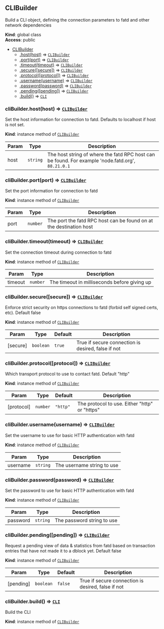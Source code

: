 <a name="CLIBuilder"></a>

## CLIBuilder
Build a CLI object, defining the connection parameters to fatd and other network dependencies

**Kind**: global class  
**Access**: public  

* [CLIBuilder](#CLIBuilder)
    * [.host(host)](#CLIBuilder+host) ⇒ [<code>CLIBuilder</code>](#CLIBuilder)
    * [.port(port)](#CLIBuilder+port) ⇒ [<code>CLIBuilder</code>](#CLIBuilder)
    * [.timeout(timeout)](#CLIBuilder+timeout) ⇒ [<code>CLIBuilder</code>](#CLIBuilder)
    * [.secure([secure])](#CLIBuilder+secure) ⇒ [<code>CLIBuilder</code>](#CLIBuilder)
    * [.protocol([protocol])](#CLIBuilder+protocol) ⇒ [<code>CLIBuilder</code>](#CLIBuilder)
    * [.username(username)](#CLIBuilder+username) ⇒ [<code>CLIBuilder</code>](#CLIBuilder)
    * [.password(password)](#CLIBuilder+password) ⇒ [<code>CLIBuilder</code>](#CLIBuilder)
    * [.pending([pending])](#CLIBuilder+pending) ⇒ [<code>CLIBuilder</code>](#CLIBuilder)
    * [.build()](#CLIBuilder+build) ⇒ [<code>CLI</code>](#CLI)

<a name="CLIBuilder+host"></a>

### cliBuilder.host(host) ⇒ [<code>CLIBuilder</code>](#CLIBuilder)
Set the host information for connection to fatd. Defaults to localhost if host is not set.

**Kind**: instance method of [<code>CLIBuilder</code>](#CLIBuilder)  

| Param | Type | Description |
| --- | --- | --- |
| host | <code>string</code> | The host string of where the fatd RPC host can be found. For example 'node.fatd.org', `88.21.0.1` |

<a name="CLIBuilder+port"></a>

### cliBuilder.port(port) ⇒ [<code>CLIBuilder</code>](#CLIBuilder)
Set the port information for connection to fatd

**Kind**: instance method of [<code>CLIBuilder</code>](#CLIBuilder)  

| Param | Type | Description |
| --- | --- | --- |
| port | <code>number</code> | The port the fatd RPC host can be found on at the destination host |

<a name="CLIBuilder+timeout"></a>

### cliBuilder.timeout(timeout) ⇒ [<code>CLIBuilder</code>](#CLIBuilder)
Set the connection timeout during connection to fatd

**Kind**: instance method of [<code>CLIBuilder</code>](#CLIBuilder)  

| Param | Type | Description |
| --- | --- | --- |
| timeout | <code>number</code> | The timeout in milliseconds before giving up |

<a name="CLIBuilder+secure"></a>

### cliBuilder.secure([secure]) ⇒ [<code>CLIBuilder</code>](#CLIBuilder)
Enforce strict security on https connections to fatd (forbid self signed certs, etc). Default false

**Kind**: instance method of [<code>CLIBuilder</code>](#CLIBuilder)  

| Param | Type | Default | Description |
| --- | --- | --- | --- |
| [secure] | <code>boolean</code> | <code>true</code> | True if secure connection is desired, false if not |

<a name="CLIBuilder+protocol"></a>

### cliBuilder.protocol([protocol]) ⇒ [<code>CLIBuilder</code>](#CLIBuilder)
Which transport protocol to use to contact fatd. Default "http"

**Kind**: instance method of [<code>CLIBuilder</code>](#CLIBuilder)  

| Param | Type | Default | Description |
| --- | --- | --- | --- |
| [protocol] | <code>number</code> | <code>&quot;http&quot;</code> | The protocol to use. Either "http" or "https" |

<a name="CLIBuilder+username"></a>

### cliBuilder.username(username) ⇒ [<code>CLIBuilder</code>](#CLIBuilder)
Set the username to use for basic HTTP authentication with fatd

**Kind**: instance method of [<code>CLIBuilder</code>](#CLIBuilder)  

| Param | Type | Description |
| --- | --- | --- |
| username | <code>string</code> | The username string to use |

<a name="CLIBuilder+password"></a>

### cliBuilder.password(password) ⇒ [<code>CLIBuilder</code>](#CLIBuilder)
Set the password to use for basic HTTP authentication with fatd

**Kind**: instance method of [<code>CLIBuilder</code>](#CLIBuilder)  

| Param | Type | Description |
| --- | --- | --- |
| password | <code>string</code> | The password string to use |

<a name="CLIBuilder+pending"></a>

### cliBuilder.pending([pending]) ⇒ [<code>CLIBuilder</code>](#CLIBuilder)
Request a pending view of data & statistics from fatd based on transaction entries that have not made it to a dblock yet. Default false

**Kind**: instance method of [<code>CLIBuilder</code>](#CLIBuilder)  

| Param | Type | Default | Description |
| --- | --- | --- | --- |
| [pending] | <code>boolean</code> | <code>false</code> | True if secure connection is desired, false if not |

<a name="CLIBuilder+build"></a>

### cliBuilder.build() ⇒ [<code>CLI</code>](#CLI)
Build the CLI

**Kind**: instance method of [<code>CLIBuilder</code>](#CLIBuilder)  
